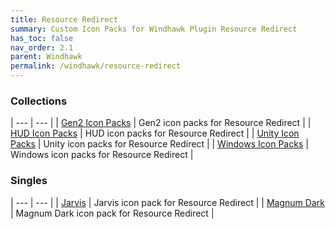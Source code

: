 ```yaml
---
title: Resource Redirect
summary: Custom Icon Packs for Windhawk Plugin Resource Redirect
has_toc: false
nav_order: 2.1
parent: Windhawk
permalink: /windhawk/resource-redirect
---
```



### Collections

| --- | --- |
| [Gen2 Icon Packs](/windhawk/resource-redirect/gen2-series) | Gen2 icon packs for Resource Redirect |
| [HUD Icon Packs](/windhawk/resource-redirect/hud-series) | HUD icon packs for Resource Redirect |
| [Unity Icon Packs](/windhawk/resource-redirect/unity-series) | Unity icon packs for Resource Redirect |
| [Windows Icon Packs](/windhawk/resource-redirect/windows-series) | Windows icon packs for Resource Redirect |  

### Singles

| --- | --- |
| [Jarvis](/windhawk/resource-redirect/jarvis) | Jarvis icon pack for Resource Redirect |
| [Magnum Dark](/windhawk/resource-redirect/magnum-dark) | Magnum Dark icon pack for Resource Redirect |  